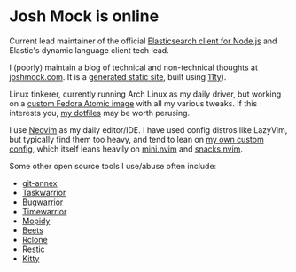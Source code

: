 # Josh Mock is online

Current lead maintainer of the official [Elasticsearch client for Node.js](https://github.com/elastic/elasticsearch-js) and Elastic's dynamic language client tech lead.

I (poorly) maintain a blog of technical and non-technical thoughts at [joshmock.com](https://joshmock.com). It is a [generated static site](https://github.com/JoshMock/indieweb), built using [11ty](https://www.11ty.dev/)).

Linux tinkerer, currently running Arch Linux as my daily driver, but working on a [custom Fedora Atomic image](https://github.com/JoshMock/blue-build-hyprland) with all my various tweaks. If this interests you, [my dotfiles](https://github.com/JoshMock/dotfiles) may be worth perusing.

I use [Neovim](https://neovim.io/) as my daily editor/IDE. I have used config distros like LazyVim, but typically find them too heavy, and tend to lean on [my own custom config](https://github.com/JoshMock/dotfiles/blob/main/home/dot_config/nvim-kickstart/init.lua), which itself leans heavily on [mini.nvim](https://github.com/echasnovski/mini.nvim) and [snacks.nvim](https://github.com/folke/snacks.nvim).

Some other open source tools I use/abuse often include:

- [git-annex](https://git-annex.branchable.com/)
- [Taskwarrior](https://taskwarrior.org/)
- [Bugwarrior](https://bugwarrior.readthedocs.io)
- [Timewarrior](https://timewarrior.net/)
- [Mopidy](https://mopidy.com/)
- [Beets](https://beets.readthedocs.io/)
- [Rclone](https://rclone.org/)
- [Restic](https://restic.readthedocs.io)
- [Kitty](https://sw.kovidgoyal.net/kitty/)
